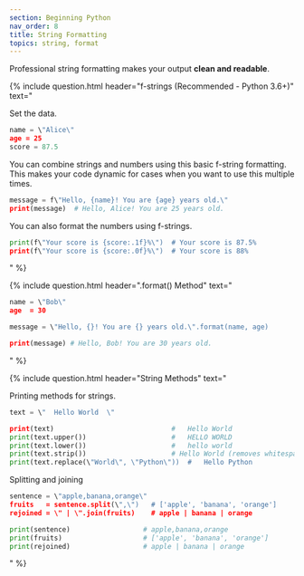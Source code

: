 ```yaml
---
section: Beginning Python
nav_order: 8
title: String Formatting
topics: string, format
---
```


Professional string formatting makes your output **clean and readable**.

{% include question.html header="f-strings (Recommended - Python 3.6+)" text="

Set the data.

```python
name = \"Alice\"
age = 25
score = 87.5
```
You can combine strings and numbers using this basic f-string formatting. This makes your code dynamic for cases when you want to use this multiple times.

```python
message = f\"Hello, {name}! You are {age} years old.\"
print(message)  # Hello, Alice! You are 25 years old.
```

You can also format the numbers using f-strings.

```python
print(f\"Your score is {score:.1f}%\")  # Your score is 87.5%
print(f\"Your score is {score:.0f}%\")  # Your score is 88%
```
" %}

{% include question.html header=".format() Method" text="
```python
name = \"Bob\"
age  = 30

message = \"Hello, {}! You are {} years old.\".format(name, age)

print(message) # Hello, Bob! You are 30 years old.
```
" %}

{% include question.html header="String Methods" text="

Printing methods for strings.

```python
text = \"  Hello World  \"

print(text)                             #   Hello World  
print(text.upper())                     #   HELLO WORLD  
print(text.lower())                     #   hello world  
print(text.strip())                     # Hello World (removes whitespace)
print(text.replace(\"World\", \"Python\"))  #   Hello Python  
```

Splitting and joining

```python
sentence = \"apple,banana,orange\"
fruits   = sentence.split(\",\")   # ['apple', 'banana', 'orange']
rejoined = \" | \".join(fruits)    # apple | banana | orange

print(sentence)                  # apple,banana,orange
print(fruits)                    # ['apple', 'banana', 'orange']
print(rejoined)                  # apple | banana | orange
```
" %}
